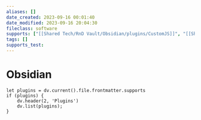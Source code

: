 ```yaml
---
aliases: []
date_created: 2023-09-16 00:01:40
date_modified: 2023-09-16 20:04:30
fileclass: software
supports: ["[[Shared Tech/RnD Vault/Obsidian/plugins/CustomJS]]", "[[Shared Tech/RnD Vault/Obsidian/plugins/Dataview]]", "[[Shared Tech/RnD Vault/Obsidian/plugins/ICS]]", "[[Shared Tech/RnD Vault/Obsidian/plugins/Jira Issue]]", "[[Shared Tech/RnD Vault/Obsidian/plugins/Linter]]", "[[Shared Tech/RnD Vault/Obsidian/plugins/Metadata Menu]]", "[[Shared Tech/RnD Vault/Obsidian/plugins/Open Gate]]", "[[Shared Tech/RnD Vault/Obsidian/plugins/Periodic Notes]]", "[[Shared Tech/RnD Vault/Obsidian/plugins/Modules]]", "[[Shared Tech/RnD Vault/Obsidian/plugins/Tasks]]", "[[Shared Tech/RnD Vault/Obsidian/plugins/Templater]]", "[[Shared Tech/RnD Vault/Obsidian/plugins/Year Timeline]]"]
tags: []
supports_test: 
---
```


# Obsidian

```dataviewjs
let plugins = dv.current().file.frontmatter.supports
if (plugins) {
	dv.header(2, 'Plugins')
	dv.list(plugins);
}
```
